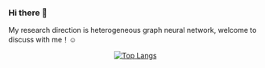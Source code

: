 ### Hi there 👋
My research direction is heterogeneous graph neural network, welcome to discuss with me！<font style="vertical-align: inherit;"><font style="vertical-align: inherit;">☺</font></font>
<!--
**lizongrui1/lizongrui1** is a ✨ _special_ ✨ repository because its `README.md` (this file) appears on your GitHub profile.
-->

<div align="center">

[![Top Langs](https://github-readme-stats.vercel.app/api/top-langs/?username=lizongrui1&layout=compact)](https://github.com/anuraghazra/github-readme-stats)

</div>


